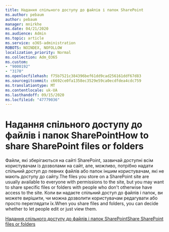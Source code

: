 ```yaml
---
title: Надання спільного доступу до файлів і папок SharePoint
ms.author: pebaum
author: pebaum
manager: mnirkhe
ms.date: 04/21/2020
ms.audience: Admin
ms.topic: article
ms.service: o365-administration
ROBOTS: NOINDEX, NOFOLLOW
localization_priority: Normal
ms.collection: Adm_O365
ms.custom:
- "9000192"
- "3170"
ms.openlocfilehash: f75b7521c384396bef61dd9cad256161ddf67d83
ms.sourcegitcommit: c6692ce0fa1358ec3529e59ca0ecdfdea4cdc759
ms.translationtype: MT
ms.contentlocale: uk-UA
ms.lasthandoff: 09/15/2020
ms.locfileid: "47779036"
---
```

# <a name="how-to-share-sharepoint-files-or-folders"></a><span data-ttu-id="2565a-102">Надання спільного доступу до файлів і папок SharePoint</span><span class="sxs-lookup"><span data-stu-id="2565a-102">How to share SharePoint files or folders</span></span>

<span data-ttu-id="2565a-103">Файли, які зберігаються на сайті SharePoint, зазвичай доступні всім користувачам із дозволами на сайт, але, можливо, потрібно надати спільний доступ до певних файлів або папок іншим користувачам, які не мають доступу до сайту.</span><span class="sxs-lookup"><span data-stu-id="2565a-103">The files you store on a SharePoint site are usually available to everyone with permissions to the site, but you may want to share specific files or folders with people who don't otherwise have access to the site.</span></span> <span data-ttu-id="2565a-104">Коли ви надаєте спільний доступ до файлів і папок, ви можете вирішити, чи можна дозволити користувачам редагувати або просто переглядати їх.</span><span class="sxs-lookup"><span data-stu-id="2565a-104">When you share files and folders, you can decide whether to let people edit or just view them.</span></span>

[<span data-ttu-id="2565a-105">Надання спільного доступу до файлів і папок SharePoint</span><span class="sxs-lookup"><span data-stu-id="2565a-105">Share SharePoint files or folders</span></span>](https://support.office.com/article/1fe37332-0f9a-4719-970e-d2578da4941c)